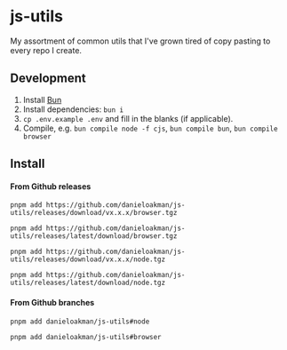 # js-utils

My assortment of common utils that I've grown tired of copy pasting to every repo I create.

## Development

1. Install [Bun](https://bun.sh/)
2. Install dependencies: `bun i`
3. `cp .env.example .env` and fill in the blanks (if applicable).
4. Compile, e.g. `bun compile node -f cjs`, `bun compile bun`, `bun compile browser`

## Install

#### From Github releases

`pnpm add https://github.com/danieloakman/js-utils/releases/download/vx.x.x/browser.tgz`

`pnpm add https://github.com/danieloakman/js-utils/releases/latest/download/browser.tgz`

`pnpm add https://github.com/danieloakman/js-utils/releases/download/vx.x.x/node.tgz`

`pnpm add https://github.com/danieloakman/js-utils/releases/latest/download/node.tgz`

#### From Github branches

`pnpm add danieloakman/js-utils#node`

`pnpm add danieloakman/js-utils#browser`